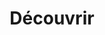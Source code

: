 ---
layout: ressources_index
title: Découvrir
permalink: /ressources/
intro: Explorez des centaines de ressources sélectionnées pour leurs qualités. Templates, Plugins JS, thèmes WordPress, icônes, fichiers vecto... L'objectif est de vous fournir un répertoire exhaustif des meilleures ressources permettant de faciliter votre quotidien. N'hésitez pas à partager avec la communauté vos découvertes et vos créations.
bgimgheader: true
text-twtr: En train d'explorer la sélection de ressources webdesign et développement Web du @MagDuWebdesign
---